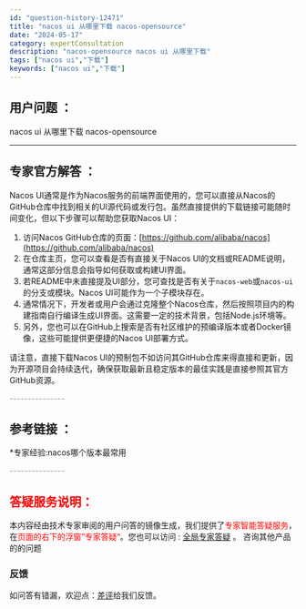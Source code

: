 ```yaml
---
id: "question-history-12471"
title: "nacos ui 从哪里下载 nacos-opensource"
date: "2024-05-17"
category: expertConsultation
description: "nacos-opensource nacos ui 从哪里下载"
tags: ["nacos ui","下载"]
keywords: ["nacos ui","下载"]
---
```


## 用户问题 ： 
 nacos ui 从哪里下载 nacos-opensource 

---------------
## 专家官方解答 ：

Nacos UI通常是作为Nacos服务的前端界面使用的，您可以直接从Nacos的GitHub仓库中找到相关的UI源代码或发行包。虽然直接提供的下载链接可能随时间变化，但以下步骤可以帮助您获取Nacos UI：

1. 访问Nacos GitHub仓库的页面：[https://github.com/alibaba/nacos](https://github.com/alibaba/nacos)
2. 在仓库主页，您可以查看是否有直接关于Nacos UI的文档或README说明，通常这部分信息会指导如何获取或构建UI界面。
3. 若README中未直接提及UI部分，您可查找是否有关于`nacos-web`或`nacos-ui`的分支或模块。Nacos UI可能作为一个子模块存在。
4. 通常情况下，开发者或用户会通过克隆整个Nacos仓库，然后按照项目内的构建指南自行编译生成UI界面。这需要一定的技术背景，包括Node.js环境等。
5. 另外，您也可以在GitHub上搜索是否有社区维护的预编译版本或者Docker镜像，这些可能提供更便捷的Nacos UI部署方式。

请注意，直接下载Nacos UI的预制包不如访问其GitHub仓库来得直接和更新，因为开源项目会持续迭代，确保获取最新且稳定版本的最佳实践是直接参照其官方GitHub资源。


<font color="#949494">---------------</font> 


## 参考链接 ：

*专家经验:nacos哪个版本最常用 


 <font color="#949494">---------------</font> 
 


## <font color="#FF0000">答疑服务说明：</font> 

本内容经由技术专家审阅的用户问答的镜像生成，我们提供了<font color="#FF0000">专家智能答疑服务</font>，在<font color="#FF0000">页面的右下的浮窗”专家答疑“</font>。您也可以访问 : [全局专家答疑](https://opensource.alibaba.com/chatBot) 。 咨询其他产品的的问题

### 反馈
如问答有错漏，欢迎点：[差评](https://ai.nacos.io/user/feedbackByEnhancerGradePOJOID?enhancerGradePOJOId=13842)给我们反馈。
